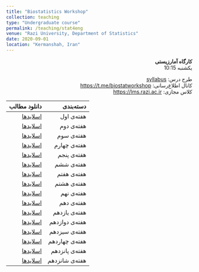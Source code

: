 ```yaml
---
title: "Biostatistics Workshop"
collection: teaching
type: "Undergraduate course"
permalink: /teaching/stat4eng
venue: "Razi University, Department of Statistics"
date: 2020-09-01
location: "Kermanshah, Iran"
---
```


<p dir='rtl' align='right'><b>
  کارگاه آمارزیستی
</b><br/>
  یکشنبه 10:15 
</p>

<p dir='rtl' align='right'>
  طرح درس: <a href="../files/stat4eng/stat4engSyllabus.pdf">syllabus</a>
  <br/>
  کانال اطلاع‌رسانی: <a href="https://t.me/biostatworkshop">https://t.me/biostatworkshop</a>
  <br/>
  کلاس مجازی: <a href="https://lms.razi.ac.ir">https://lms.razi.ac.ir</a>
</p>



| دانلود مطالب | دسته‌بندی |
|---:|---:|
| [اسلایدها](../files/stat4eng/stat4eng1.pdf) | هفته‌ی اول |
| [اسلایدها](../files/stat4eng/stat4eng2.pdf) | هفته‌ی دوم |
| [اسلایدها](../files/stat4eng/stat4eng3.pdf) | هفته‌ی سوم |
| [اسلایدها](../files/stat4eng/stat4eng4.pdf) | هفته‌ی چهارم |
| [اسلایدها](../files/stat4eng/stat4eng5.pdf) | هفته‌ی پنجم |
| [اسلایدها](../files/stat4eng/stat4eng6.pdf) | هفته‌ی ششم |
| [اسلایدها](../files/stat4eng/stat4eng7.pdf) | هفته‌ی هفتم |
| [اسلایدها](../files/stat4eng/stat4eng8.pdf) | هفته‌ی هشتم |
| [اسلایدها](../files/stat4eng/stat4eng9.pdf) | هفته‌ی نهم |
| [اسلایدها](../files/stat4eng/stat4eng10.pdf) | هفته‌ی دهم |
| [اسلایدها](../files/stat4eng/stat4eng11.pdf) | هفته‌ی یازدهم |
| [اسلایدها](../files/stat4eng/stat4eng12.pdf) | هفته‌ی دوازدهم |
| [اسلایدها](../files/stat4eng/stat4eng13.pdf) | هفته‌ی سیزدهم |
| [اسلایدها](../files/stat4eng/stat4eng14.pdf) | هفته‌ی چهاردهم |
| [اسلایدها](../files/stat4eng/stat4eng15.pdf) | هفته‌ی پانزدهم |
| [اسلایدها](../files/stat4eng/stat4eng16.pdf) | هفته‌ی شانزدهم |

